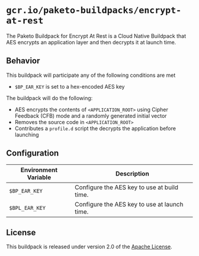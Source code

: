 # `gcr.io/paketo-buildpacks/encrypt-at-rest`
The Paketo Buildpack for Encrypt At Rest is a Cloud Native Buildpack that AES encrypts an application layer and then decrypts it at launch time.

## Behavior
This buildpack will participate any of the following conditions are met

* `$BP_EAR_KEY` is set to a hex-encoded AES key

The buildpack will do the following:

* AES encrypts the contents of `<APPLICATION_ROOT>` using Cipher Feedback (CFB) mode and a randomly generated initial vector
* Removes the source code in `<APPLICATION_ROOT>`
* Contributes a `profile.d` script the decrypts the application before launching

## Configuration
| Environment Variable | Description                                  |
|----------------------|----------------------------------------------|
| `$BP_EAR_KEY`        | Configure the AES key to use at build time.  |
| `$BPL_EAR_KEY`       | Configure the AES key to use at launch time. |

## License
This buildpack is released under version 2.0 of the [Apache License][a].

[a]: http://www.apache.org/licenses/LICENSE-2.0

